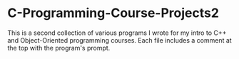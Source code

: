 # C-Programming-Course-Projects2
This is a second collection of various programs I wrote for my intro to C++ and Object-Oriented programming courses. Each file includes a comment at the top with the program's prompt.
